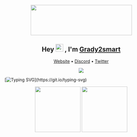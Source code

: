 <p align="center">
  <img src="https://techdech.github.io/img/appban.png" width="333" height="100">
</p>	
   
<h2 align="center">Hey <img src="https://media.giphy.com/media/hvRJCLFzcasrR4ia7z/giphy.gif" width="25px"> , I'm <a href="https://github.com/techdech">Grady2smart</a></h2>
<p align="center">
  <a href="https://techdech.github.io/">Website</a> •
  <a href="s">Discord</a> •
  <a href="https://twitter.com/grady2smart">Twitter</a>
</p>

<p align="center">
    <img src="https://profile-counter.glitch.me/techdech/count.svg" />
</p>

[![Typing SVG](https://readme-typing-svg.herokuapp.com?color=%2336BCF7&lines=I+am+a+web+developer;jailbreak+enthusiast;and+student!)](https://git.io/typing-svg)

<p align= "center">
  <img height= "150" src="https://github-readme-stats.vercel.app/api?username=techdech&theme=react&show_icons=true&include_all_commits=true" />
  <img height= "150" src="https://github-readme-stats.vercel.app/api/top-langs/?username=techdech&theme=react&layout=compact" />
</p>


